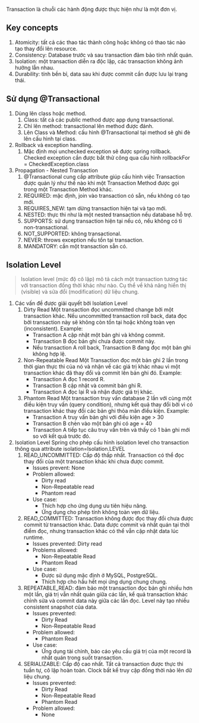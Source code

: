 Transaction là chuỗi các hành động được thực hiện như là một đơn vị.
## Key concepts

1. Atomicity: tất cả các thao tác thành công hoặc không có thao tác nào tạo thay đổi lên resource.
2. Consistency: Database trước và sau transaction đảm bảo tính nhất quán.
3. Isolation: một transaction diễn ra độc lập, các transaction không ảnh hưởng lẫn nhau.
4. Durability: tính bền bỉ, data sau khi được commit cần được lưu lại trạng thái.

## Sử dụng @Transactional

1. Dùng lên class hoặc method.
	1. Class: tất cả các public method được app dụng transactional.
	2. Chỉ lên method: transactional lên method được đánh.
	3. Lên Class và Method: cấu hình @Transactional tại method sẽ ghi đè lên cấu hình tại class.
2. Rollback và exception handling.
	1. Mặc định mọi unchecked exception sẽ được spring rollback. Checked exception cần được bắt thử công qua cấu hình rollbackFor = CheckedException.class
3. Propagation - Nested Transaction
	1. @Transactional cung cấp attribute giúp cấu hình việc Transaction được quản lý như thế nào khi một Transaction Method được gọi trong một Transaction Method khác.
	2. REQUIRED: mặc định, join vào transaction có sẵn, nếu không có tạo mới.
	3. REQUIRES_NEW: tạm dừng transaction hiện tại và tạo mới.
	4. NESTED: thực thi như là một nested transaction nếu database hỗ trợ.
	5. SUPPORTS: sử dụng transaction hiện tại nếu có, nếu không có tì non-transactional.
	6. NOT_SUPPORTED: không transactional.
	7. NEVER: throws exception nếu tồn tại transaction.
	8. MANDATORY: cần một transaction sẵn có.
## Isolation Level

> Isolation level (mức độ cô lập) mô tả cách một transaction tương tác với transaction đống thời khác như nào.
> Cụ thể về khả năng hiển thị (visible) và sửa đổi (modification) dữ liệu chung.

1. Các vấn đề được giải quyết bởi Isolation Level
	1. Dirty Read
		Một transaction đọc uncommitted change bởi một transaction khác. Nếu uncommitted transaction roll back, data đọc bởi transaction này sẽ không còn tồn tại hoặc không toàn vẹn (inconsistent).
		Example:
		- Transaction A cập nhật một bản ghi và không commit.
		- Transaction B đọc bản ghi chưa được commit này.
		- Nếu transaction A roll back, Transaction B đang đọc một bản ghi không hợp lệ.
	2. Non-Repeatable Read
		Một Transaction đọc một bản ghi 2 lần trong thời gian thực thi của nó và nhận về các giá trị khác nhau vì một transaction khác đã thay đổi và commit lên bản ghi đó.
		Example:
		- Transaction A đọc 1 record R.
		- Transaction B cập nhật và commit bản ghi R.
		- Transaction A đọc lại R và nhận được giá trị khác.
	3. Phantom Read
		Một transaction truy vấn database 2 lần với cùng một điều kiện truy vấn (query condition), nhưng kết quả thay đổi bởi vì có transaction khác thay đổi các bản ghi thỏa mãn điều kiện.
		Example:
		- Transaction A truy vấn bản ghi với điều kiện age > 30
		- Transaction B chèn vào một bản ghi có age = 40
		- Transaction A tiếp tục câu truy vấn trên và thấy có 1 bản ghi mới so với kết quả trước đó.
2. Isolation Level
	 Spring cho phép cấu hình isolation level cho transaction thông qua attribute isolation=Isolation.LEVEL
	 1. READ_UNCOMMITTED: Cấp độ thấp nhất. Transaction có thể đọc thay đổi của một transaction khác khi chưa được commit.
		 - Issues prevent: None
		 - Problem allowed:
			 - Dirty read
			 - Non-Repeatable read
			 - Phantom read
		- Use case:
			- Thích hợp cho ứng dụng ưu tiên hiệu năng.
			- Ứng dụng cho phép tính không toàn vẹn dữ liệu.
	2. READ_COMMITTED: Transaction không được đọc thay đổi chưa được commit từ transaction khác. Data được commit và nhất quán tại thời điểm đọc, nhưng transaction khác có thể vẫn cập nhật data lúc runtime.
		- Issues prevented: Dirty read
		- Problems allowed:
			- Non-Repeatable Read
			- Phantom Read
		- Use case:
			- Được sử dụng mặc định ở MySQL, PostgreSQL.
			- Thích hợp cho hầu hết mọi ứng dụng chung chung.
	3. REPEATABLE_READ: đảm bảo một transaction đọc bản ghi nhiều hơn một lần, giá trị vẫn nhất quán giữa các lần, kể quả transaction khác chỉnh sửa và commit data này giữa các lần đọc. Level này tạo nhiều consistent snapshot của data.
		- Issues prevented:
			- Dirty Read
			- Non-Repeatable Read
		- Problem allowed:
			- Phantom Read
		- Use case:
			- Ứng dụng tài chính, báo cáo yêu cầu giá trị của một record là nhất quán trong suốt transaction.
	4. SERIALIZABLE: Cấp độ cao nhất. Tất cả transaction được thực thi tuần tự, cô lập hoàn toàn. Clock bất kể truy cập đồng thời nào lên dữ liệu chung.
		- Issues prevented:
			- Dirty Read
			- Non-Repeatable Read
			- Phantom Read
		- Problem allowed:
			- None
